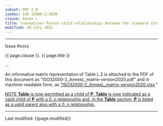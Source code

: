 ```yaml
---
subset: PDF 2.0
isodoc: ISO 32000-2:2020
clause: Annex L
title: (normative) Parent-child relationships between the standard structure elements in the standard structure namespace for PDF 2.0
modified: 30 July 2021
---
```


<ul class="noprint">
</ul>
<hr>

<link rel="stylesheet" href="../assets/iso-style.css">
<div class="isostyle">
<div class="fixedpopup" id="issuelink">
    Issue #xxxx
</div>


<p class="fake-h1">{{ page.clause }}. {{ page.title }}</p>

<p>...</p>

<p>
An informative matrix representation of Table L.2 is attached to the PDF of this document as "ISO32000-2_AnnexL_matrix-version2020.pdf" and
in machine-readable form, as <ins onMouseEnter="mouseEnter(this)" data-issue="64">
<a href="https://www.pdfa.org/norm-refs/ISO32000-2_AnnexL_matrix-version2020.xlsx">"ISO32000-2_AnnexL_matrix-version2020.xlsx</a></ins>."
</p>

<p class="hangingindent">
<ins onMouseEnter="mouseEnter(this)" data-issue="83">NOTE <b>Table</b> is now permitted as a child of <b>P</b>. <b>Table</b> is now indicated as a valid child
of <b>P</b> with a 0..n relationship and, in the <b>Table</b> section, <b>P</b> is listed as a valid parent also with a 0..n relationship.</ins>
</p>

</div>


<hr>
<p class="footnote">Last modified: {{page.modified}}</p>
